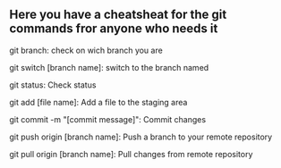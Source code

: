 Here you have a cheatsheat for the git commands fror anyone who needs it
-------------------------------------------------------------------

git branch: check on wich branch you are

git switch [branch name]: switch to the branch named

git status: Check status

git add [file name]: Add a file to the staging area

git commit -m "[commit message]": Commit changes

git push origin [branch name]: Push a branch to your remote repository

git pull origin [branch name]: Pull changes from remote repository